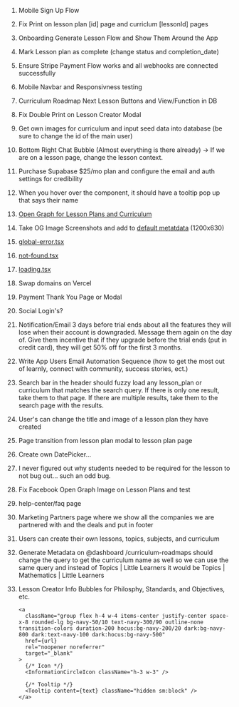 1. Mobile Sign Up Flow
2. Fix Print on lesson plan [id] page and curriclum [lessonId] pages
3. Onboarding Generate Lesson Flow and Show Them Around the App
4. Mark Lesson plan as complete (change status and completion_date)
5. Ensure Stripe Payment Flow works and all webhooks are connected successfully
6. Mobile Navbar and Responsivness testing
7. Curriculum Roadmap Next Lesson Buttons and View/Function in DB
8. Fix Double Print on Lesson Creator Modal
9. Get own images for curriculum and input seed data into database (be sure to change the id of the main user)
10. Bottom Right Chat Bubble (Almost everything is there already) -> If we are on a lesson page, change the lesson context.
11. Purchase Supabase $25/mo plan and configure the email and auth settings for credibility
12. When you hover over the <Avatar /> component, it should have a tooltip pop up that says their name
13. [Open Graph for Lesson Plans and Curriculum](https://nextjs.org/docs/app/api-reference/file-conventions/metadata/opengraph-image)
14. Take OG Image Screenshots and add to [default metatdata](src/lib/meta/defaultMetadata.ts) (1200x630)
15. [global-error.tsx](src/app/global-error.tsx)
16. [not-found.tsx](src/app/not-found.tsx)
17. [loading.tsx](src/app/loading.tsx)
18. Swap domains on Vercel
19. Payment Thank You Page or Modal
20. Social Login's?
21. Notification/Email 3 days before trial ends about all the features they will lose when their account is downgraded. Message them again on the day of. Give them incentive that if they upgrade before the trial ends (put in credit card), they will get 50% off for the first 3 months.
22. Write App Users Email Automation Sequence (how to get the most out of learnly, connect with community, success stories, ect.)
23. Search bar in the header should fuzzy load any lesson_plan or curriculum that matches the search query. If there is only one result, take them to that page. If there are multiple results, take them to the search page with the results.
24. User's can change the title and image of a lesson plan they have created
25. Page transition from lesson plan modal to lesson plan page
26. Create own DatePicker...
27. I never figured out why students needed to be required for the lesson to not bug out... such an odd bug.
28. Fix Facebook Open Graph Image on Lesson Plans and test
29. help-center/faq page
30. Marketing Partners page where we show all the companies we are partnered with and the deals and put in footer
31. Users can create their own lessons, topics, subjects, and curriculum
32. Generate Metadata on @dashboard /curriculum-roadmaps should change the query to get the curriculum name as well so we can use the same query and instead of Topics | Little Learners it would be Topics | Mathematics | Little Learners
33. Lesson Creator Info Bubbles for Philosphy, Standards, and Objectives, etc.

    ```tsx
    <a
      className="group flex h-4 w-4 items-center justify-center space-x-8 rounded-lg bg-navy-50/10 text-navy-300/90 outline-none transition-colors duration-200 hocus:bg-navy-200/20 dark:bg-navy-800 dark:text-navy-100 dark:hocus:bg-navy-500"
      href={url}
      rel="noopener noreferrer"
      target="_blank"
    >
      {/* Icon */}
      <InformationCircleIcon className="h-3 w-3" />

      {/* Tooltip */}
      <Tooltip content={text} className="hidden sm:block" />
    </a>
    ```

